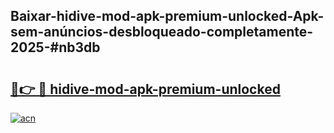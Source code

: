 ## Baixar-hidive-mod-apk-premium-unlocked-Apk-sem-anúncios-desbloqueado-completamente-2025-#nb3db

# <h2><a href="https://ainizakaria.my?title=hidive-mod-apk-premium-unlocked&ref=20M">🔗👉 🔴 hidive-mod-apk-premium-unlocked</a></h2>

[![acn](https://github.com/user-attachments/assets/0f9c940e-d8b0-45ae-aac7-cd30a18b3e1c)](https://ainizakaria.my?title=hidive-mod-apk-premium-unlocked&ref=20M)

